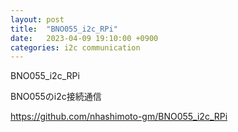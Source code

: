 ```yaml
---
layout: post
title:  "BNO055_i2c_RPi"
date:   2023-04-09 19:10:00 +0900
categories: i2c communication
---
```


BNO055_i2c_RPi

BNO055のi2c接続通信

https://github.com/nhashimoto-gm/BNO055_i2c_RPi
